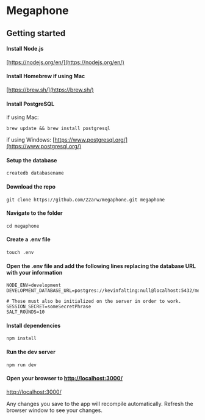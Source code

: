 # Megaphone

## Getting started

#### Install Node.js

[https://nodejs.org/en/](https://nodejs.org/en/)

#### Install Homebrew if using Mac

[https://brew.sh/](https://brew.sh/)

#### Install PostgreSQL

if using Mac:

```shell
brew update && brew install postgresql
```

if using Windows: [https://www.postgresql.org/](https://www.postgresql.org/)

#### Setup the database

```shell
createdb databasename
```

#### Download the repo

```shell
git clone https://github.com/22arw/megaphone.git megaphone
```

#### Navigate to the folder

```shell
cd megaphone
```

#### Create a .env file

```shell
touch .env
```

#### Open the .env file and add the following lines replacing the database URL with your information

```
NODE_ENV=development
DEVELOPMENT_DATABASE_URL=postgres://kevinfalting:null@localhost:5432/megaphone

# These must also be initialized on the server in order to work.
SESSION_SECRET=someSecretPhrase
SALT_ROUNDS=10
```

#### Install dependencies

```shell
npm install
```

#### Run the dev server

```shell
npm run dev
```

#### Open your browser to [http://localhost:3000/](http://localhost:3000/)

[http://localhost:3000/](http://localhost:3000/)

Any changes you save to the app will recompile automatically. Refresh the browser window to see your changes.
